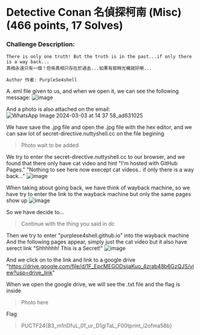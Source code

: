 # Detective Conan 名偵探柯南 (Misc) (466 points, 17 Solves)

### Challenge Description:
```
There is only one truth! But the truth is in the past...if only there is a way back...
真相永遠只有一個！但係真相只存在於過去...如果有部時光機就好喇...

Author 作者: PurpleSe4shell
```

A .eml file given to us, and when we open it, we can see the following message:
![image](https://github.com/Nessie-explode-4/Writeups-PolyU-x-NuttyShell-Cybersecurity-CTF-2024/assets/68149951/bc7cdab8-83ef-4fd6-a3eb-67581699e9fe)


And a photo is also attached on the email:
![WhatsApp Image 2024-03-03 at 14 37 58_ad631025](https://github.com/Nessie-explode-4/Writeups-PolyU-x-NuttyShell-Cybersecurity-CTF-2024/assets/68149951/4d6c0827-8b5b-4f14-8f16-123fd6bd6c43)



We have save the .jpg file and open the .jpg file with the hex editor, and we can saw lot of secret-directive.nuttyshell.cc on the file begining
> Photo wait to be added

We try to enter the secret-directive.nuttyshell.cc to our browser, and we found that there only have cat video and hint
"I'm hosted with GitHub Pages."
"Nothing to see here now execept cat videos.. if only there is a way back..."
![image](https://github.com/Nessie-explode-4/Writeups-PolyU-x-NuttyShell-Cybersecurity-CTF-2024/assets/68149951/777c3162-f4bc-4730-8222-5c47ed55b490)

When taking about going back, we have think of wayback machine, so we have try to enter the link to the wayback machine
but only the same pages show up
![image](https://github.com/Nessie-explode-4/Writeups-PolyU-x-NuttyShell-Cybersecurity-CTF-2024/assets/68149951/cd4f4173-9a52-48ad-bee6-6e4e832ee467)


So we have decide to... 
> Continue with the thing you said in dc

Then we try to enter "purplese4shell.github.io" into the wayback machine
And the following pages appear, simply just the cat video but it also have serect link "Shhhhhh! This is a Secret!"
![image](https://github.com/Nessie-explode-4/Writeups-PolyU-x-NuttyShell-Cybersecurity-CTF-2024/assets/68149951/99979275-7080-4bdd-add3-f4764c89885c)


And we click on to the link and link to a google drive "https://drive.google.com/file/d/1F_EpcMEGODsijaKuo_4zrab48b6GzQJS/view?usp=drive_link"

When we open the google drive, we will see the .txt file and the flag is inside
> Photo here

Flag
> PUCTF24{B3_m1nDfuL_0f_ur_D1giTaL_F00tprint_i2ofma58b}
